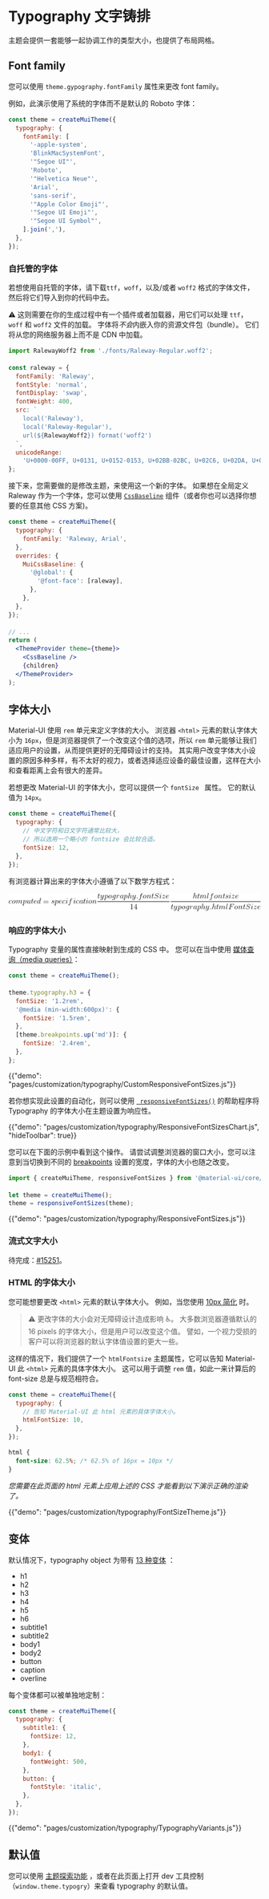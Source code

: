 # Typography 文字铸排

<p class="description">主题会提供一套能够一起协调工作的类型大小，也提供了布局网格。</p>

## Font family

您可以使用 `theme.gypography.fontFamily` 属性来更改 font family。

例如，此演示使用了系统的字体而不是默认的 Roboto 字体：

```js
const theme = createMuiTheme({
  typography: {
    fontFamily: [
      '-apple-system',
      'BlinkMacSystemFont',
      '"Segoe UI"',
      'Roboto',
      '"Helvetica Neue"',
      'Arial',
      'sans-serif',
      '"Apple Color Emoji"',
      '"Segoe UI Emoji"',
      '"Segoe UI Symbol"',
    ].join(','),
  },
});
```

### 自托管的字体

若想使用自托管的字体，请下载`ttf`，`woff`，以及/或者 `woff2` 格式的字体文件，然后将它们导入到你的代码中去。

⚠️ 这则需要在你的生成过程中有一个插件或者加载器，用它们可以处理 `ttf`， `woff` 和 `woff2` 文件的加载。 字体将*不会*内嵌入你的资源文件包（bundle）。 它们将从您的网络服务器上而不是 CDN 中加载。

```js
import RalewayWoff2 from './fonts/Raleway-Regular.woff2';

const raleway = {
  fontFamily: 'Raleway',
  fontStyle: 'normal',
  fontDisplay: 'swap',
  fontWeight: 400,
  src: `
    local('Raleway'),
    local('Raleway-Regular'),
    url(${RalewayWoff2}) format('woff2')
  `,
  unicodeRange:
    'U+0000-00FF, U+0131, U+0152-0153, U+02BB-02BC, U+02C6, U+02DA, U+02DC, U+2000-206F, U+2074, U+20AC, U+2122, U+2191, U+2193, U+2212, U+2215, U+FEFF',
};
```

接下来，您需要做的是修改主题，来使用这一个新的字体。 如果想在全局定义 Raleway 作为一个字体，您可以使用 [`CssBaseline`](/components/css-baseline/) 组件（或者你也可以选择你想要的任意其他 CSS 方案)。

```jsx
const theme = createMuiTheme({
  typography: {
    fontFamily: 'Raleway, Arial',
  },
  overrides: {
    MuiCssBaseline: {
      '@global': {
        '@font-face': [raleway],
      },
    },
  },
});

// ...
return (
  <ThemeProvider theme={theme}>
    <CssBaseline />
    {children}
  </ThemeProvider>
);
```

## 字体大小 

Material-UI 使用 `rem` 单元来定义字体的大小。 浏览器 `<html>` 元素的默认字体大小为 `16px`，但是浏览器提供了一个改变这个值的选项，所以 `rem` 单元能够让我们适应用户的设置，从而提供更好的无障碍设计的支持。 其实用户改变字体大小设置的原因多种多样，有不太好的视力，或者选择适应设备的最佳设置，这样在大小和查看距离上会有很大的差异。

若想更改 Material-UI 的字体大小，您可以提供一个 `fontSize ` 属性。 它的默认值为 `14px`。

```js
const theme = createMuiTheme({
  typography: {
    // 中文字符和日文字符通常比较大，
    // 所以选用一个略小的 fontsize 会比较合适。
    fontSize: 12,
  },
});
```

有浏览器计算出来的字体大小遵循了以下数学方程式：

![font-size](/static/images/font-size.gif)

<!-- https://latex.codecogs.com/gif.latex?computed&space;=&space;specification&space;\frac{typography.fontSize}{14}&space;\frac{html&space;font&space;size}{typography.htmlFontSize} -->

### 响应的字体大小

Typography 变量的属性直接映射到生成的 CSS 中。 您可以在当中使用 [媒体查询（media queries）](/customization/breakpoints/#api)：

```js
const theme = createMuiTheme();

theme.typography.h3 = {
  fontSize: '1.2rem',
  '@media (min-width:600px)': {
    fontSize: '1.5rem',
  },
  [theme.breakpoints.up('md')]: {
    fontSize: '2.4rem',
  },
};
```

{{"demo": "pages/customization/typography/CustomResponsiveFontSizes.js"}}

若你想实现此设置的自动化，则可以使用 [` responsiveFontSizes()`](/customization/theming/#responsivefontsizes-theme-options-theme) 的帮助程序将 Typography 的字体大小在主题设置为响应性。

{{"demo": "pages/customization/typography/ResponsiveFontSizesChart.js", "hideToolbar": true}}

您可以在下面的示例中看到这个操作。 请尝试调整浏览器的窗口大小，您可以注意到当切换到不同的 [breakpoints](/customization/breakpoints/) 设置的宽度，字体的大小也随之改变。

```js
import { createMuiTheme, responsiveFontSizes } from '@material-ui/core/styles';

let theme = createMuiTheme();
theme = responsiveFontSizes(theme);
```

{{"demo": "pages/customization/typography/ResponsiveFontSizes.js"}}

### 流式文字大小

待完成：[#15251](https://github.com/mui-org/material-ui/issues/15251)。

### HTML 的字体大小

您可能想要更改 `<html>` 元素的默认字体大小。 例如，当您使用 [10px 简化](https://www.sitepoint.com/understanding-and-using-rem-units-in-css/) 时。

> ⚠️ 更改字体的大小会对无障碍设计造成影响 ♿️。 大多数浏览器遵循默认的 16 pixels 的字体大小，但是用户可以改变这个值。 譬如，一个视力受损的客户可以将浏览器的默认字体值设置的更大一些。

这样的情况下，我们提供了一个 `htmlFontsize` 主题属性，它可以告知 Material-UI 此 `<html>` 元素的具体字体大小。 这可以用于调整 `rem` 值，如此一来计算后的 font-size 总是与规范相符合。

```js
const theme = createMuiTheme({
  typography: {
    // 告知 Material-UI 此 html 元素的具体字体大小。
    htmlFontSize: 10,
  },
});
```

```css
html {
  font-size: 62.5%; /* 62.5% of 16px = 10px */
}
```

*您需要在此页面的 html 元素上应用上述的 CSS 才能看到以下演示正确的渲染了。*

{{"demo": "pages/customization/typography/FontSizeTheme.js"}}

## 变体

默认情况下，typography object 为带有 [13 种变体](/components/typography/#component) ：

- h1
- h2
- h3
- h4
- h5
- h6
- subtitle1
- subtitle2
- body1
- body2
- button
- caption
- overline

每个变体都可以被单独地定制：

```js
const theme = createMuiTheme({
  typography: {
    subtitle1: {
      fontSize: 12,
    },
    body1: {
      fontWeight: 500,
    },
    button: {
      fontStyle: 'italic',
    },
  },
});
```

{{"demo": "pages/customization/typography/TypographyVariants.js"}}

## 默认值

您可以使用 [主题探索功能](/customization/default-theme/?expand-path=$.typography) ，或者在此页面上打开 dev 工具控制（`window.theme.typogry`）来查看 typography 的默认值。